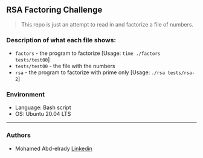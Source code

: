## RSA Factoring Challenge
> This repo is just an attempt to read in and factorize a file of numbers.

### Description of what each file shows:
* `factors` - the program to factorize [Usage: `time ./factors tests/test00`]
* `tests/test00` - the file with the numbers
* `rsa` -  the program to factorize with prime only [Usage: `./rsa tests/rsa-2`]

### Environment
* Language: Bash script
* OS: Ubuntu 20.04 LTS
---
### Authors
- Mohamed Abd-elrady [Linkedin](https://www.linkedin.com/in/mohamed-abd-elrady-mosa/)
